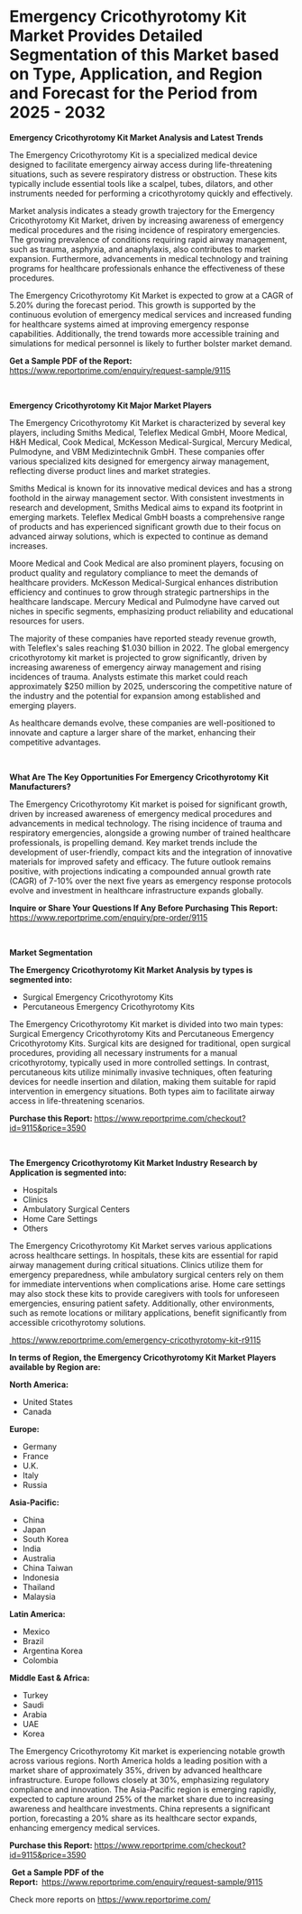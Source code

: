 <p><h1>Emergency Cricothyrotomy Kit Market Provides Detailed Segmentation of this Market based on Type, Application, and Region and Forecast for the Period from 2025 - 2032</h1></p><p><strong>Emergency Cricothyrotomy Kit Market Analysis and Latest Trends</strong></p>
<p><p>The Emergency Cricothyrotomy Kit is a specialized medical device designed to facilitate emergency airway access during life-threatening situations, such as severe respiratory distress or obstruction. These kits typically include essential tools like a scalpel, tubes, dilators, and other instruments needed for performing a cricothyrotomy quickly and effectively. </p><p>Market analysis indicates a steady growth trajectory for the Emergency Cricothyrotomy Kit Market, driven by increasing awareness of emergency medical procedures and the rising incidence of respiratory emergencies. The growing prevalence of conditions requiring rapid airway management, such as trauma, asphyxia, and anaphylaxis, also contributes to market expansion. Furthermore, advancements in medical technology and training programs for healthcare professionals enhance the effectiveness of these procedures.</p><p>The Emergency Cricothyrotomy Kit Market is expected to grow at a CAGR of 5.20% during the forecast period. This growth is supported by the continuous evolution of emergency medical services and increased funding for healthcare systems aimed at improving emergency response capabilities. Additionally, the trend towards more accessible training and simulations for medical personnel is likely to further bolster market demand.</p></p>
<p><strong>Get a Sample PDF of the Report:&nbsp;</strong> <a href="https://www.reportprime.com/enquiry/request-sample/9115?utm_campaign=2117&utm_medium=2&utm_source=Github&utm_content=ia&utm_term=20032025&utm_id=emergency-cricothyrotomy-kit">https://www.reportprime.com/enquiry/request-sample/9115</a></p>
<p>&nbsp;</p>
<p><strong>Emergency Cricothyrotomy Kit Major Market Players</strong></p>
<p><p>The Emergency Cricothyrotomy Kit Market is characterized by several key players, including Smiths Medical, Teleflex Medical GmbH, Moore Medical, H&H Medical, Cook Medical, McKesson Medical-Surgical, Mercury Medical, Pulmodyne, and VBM Medizintechnik GmbH. These companies offer various specialized kits designed for emergency airway management, reflecting diverse product lines and market strategies.</p><p>Smiths Medical is known for its innovative medical devices and has a strong foothold in the airway management sector. With consistent investments in research and development, Smiths Medical aims to expand its footprint in emerging markets. Teleflex Medical GmbH boasts a comprehensive range of products and has experienced significant growth due to their focus on advanced airway solutions, which is expected to continue as demand increases.</p><p>Moore Medical and Cook Medical are also prominent players, focusing on product quality and regulatory compliance to meet the demands of healthcare providers. McKesson Medical-Surgical enhances distribution efficiency and continues to grow through strategic partnerships in the healthcare landscape. Mercury Medical and Pulmodyne have carved out niches in specific segments, emphasizing product reliability and educational resources for users.</p><p>The majority of these companies have reported steady revenue growth, with Teleflex's sales reaching $1.030 billion in 2022. The global emergency cricothyrotomy kit market is projected to grow significantly, driven by increasing awareness of emergency airway management and rising incidences of trauma. Analysts estimate this market could reach approximately $250 million by 2025, underscoring the competitive nature of the industry and the potential for expansion among established and emerging players. </p><p>As healthcare demands evolve, these companies are well-positioned to innovate and capture a larger share of the market, enhancing their competitive advantages.</p></p>
<p>&nbsp;</p>
<p><strong>What Are The Key Opportunities For Emergency Cricothyrotomy Kit Manufacturers?</strong></p>
<p><p>The Emergency Cricothyrotomy Kit market is poised for significant growth, driven by increased awareness of emergency medical procedures and advancements in medical technology. The rising incidence of trauma and respiratory emergencies, alongside a growing number of trained healthcare professionals, is propelling demand. Key market trends include the development of user-friendly, compact kits and the integration of innovative materials for improved safety and efficacy. The future outlook remains positive, with projections indicating a compounded annual growth rate (CAGR) of 7-10% over the next five years as emergency response protocols evolve and investment in healthcare infrastructure expands globally.</p></p>
<p><strong>Inquire or Share Your Questions If Any Before Purchasing This Report:</strong> <a href="https://www.reportprime.com/enquiry/pre-order/9115?utm_campaign=2117&utm_medium=2&utm_source=Github&utm_content=ia&utm_term=20032025&utm_id=emergency-cricothyrotomy-kit">https://www.reportprime.com/enquiry/pre-order/9115</a></p>
<p>&nbsp;</p>
<p><strong>Market Segmentation</strong></p>
<p><strong>The Emergency Cricothyrotomy Kit Market Analysis by types is segmented into:</strong></p>
<p><ul><li>Surgical Emergency Cricothyrotomy Kits</li><li>Percutaneous Emergency Cricothyrotomy Kits</li></ul></p>
<p><p>The Emergency Cricothyrotomy Kit market is divided into two main types: Surgical Emergency Cricothyrotomy Kits and Percutaneous Emergency Cricothyrotomy Kits. Surgical kits are designed for traditional, open surgical procedures, providing all necessary instruments for a manual cricothyrotomy, typically used in more controlled settings. In contrast, percutaneous kits utilize minimally invasive techniques, often featuring devices for needle insertion and dilation, making them suitable for rapid intervention in emergency situations. Both types aim to facilitate airway access in life-threatening scenarios.</p></p>
<p><strong>Purchase this Report:&nbsp;</strong><a href="https://www.reportprime.com/checkout?id=9115&price=3590&utm_campaign=2117&utm_medium=2&utm_source=Github&utm_content=ia&utm_term=20032025&utm_id=emergency-cricothyrotomy-kit">https://www.reportprime.com/checkout?id=9115&price=3590</a></p>
<p>&nbsp;</p>
<p><strong>The Emergency Cricothyrotomy Kit Market Industry Research by Application is segmented into:</strong></p>
<p><ul><li>Hospitals</li><li>Clinics</li><li>Ambulatory Surgical Centers</li><li>Home Care Settings</li><li>Others</li></ul></p>
<p><p>The Emergency Cricothyrotomy Kit Market serves various applications across healthcare settings. In hospitals, these kits are essential for rapid airway management during critical situations. Clinics utilize them for emergency preparedness, while ambulatory surgical centers rely on them for immediate interventions when complications arise. Home care settings may also stock these kits to provide caregivers with tools for unforeseen emergencies, ensuring patient safety. Additionally, other environments, such as remote locations or military applications, benefit significantly from accessible cricothyrotomy solutions.</p></p>
<p><a href="https://www.reportprime.com/emergency-cricothyrotomy-kit-r9115?utm_campaign=2117&utm_medium=2&utm_source=Github&utm_content=ia&utm_term=20032025&utm_id=emergency-cricothyrotomy-kit">&nbsp;https://www.reportprime.com/emergency-cricothyrotomy-kit-r9115</a></p>
<p><strong>In terms of Region, the Emergency Cricothyrotomy Kit Market Players available by Region are:</strong></p>
<p>
    <p> <strong> North America: </strong>
        <ul>
            <li>United States</li>
            <li>Canada</li>
        </ul>
        </p> 
    <p> <strong> Europe: </strong>
        <ul>
            <li>Germany</li>
            <li>France</li>
            <li>U.K.</li>
            <li>Italy</li>
            <li>Russia</li>
        </ul>
        </p> 
    <p> <strong> Asia-Pacific: </strong>
        <ul>
            <li>China</li>
            <li>Japan</li>
            <li>South Korea</li>
            <li>India</li>
            <li>Australia</li>
            <li>China Taiwan</li>
            <li>Indonesia</li>
            <li>Thailand</li>
            <li>Malaysia</li>
        </ul>
        </p> 
    <p> <strong> Latin America: </strong>
        <ul>
            <li>Mexico</li>
            <li>Brazil</li>
            <li>Argentina Korea</li>
            <li>Colombia</li>
        </ul>
        </p> 
    <p> <strong> Middle East & Africa: </strong>
        <ul>
            <li>Turkey</li>
            <li>Saudi</li>
            <li>Arabia</li>
            <li>UAE</li>
            <li>Korea</li>
        </ul>
    </p>
    </p>
<p><p>The Emergency Cricothyrotomy Kit market is experiencing notable growth across various regions. North America holds a leading position with a market share of approximately 35%, driven by advanced healthcare infrastructure. Europe follows closely at 30%, emphasizing regulatory compliance and innovation. The Asia-Pacific region is emerging rapidly, expected to capture around 25% of the market share due to increasing awareness and healthcare investments. China represents a significant portion, forecasting a 20% share as its healthcare sector expands, enhancing emergency medical services.</p></p>
<p><strong>Purchase this Report: </strong><a href="https://www.reportprime.com/checkout?id=9115&price=3590&utm_campaign=2117&utm_medium=2&utm_source=Github&utm_content=ia&utm_term=20032025&utm_id=emergency-cricothyrotomy-kit">https://www.reportprime.com/checkout?id=9115&price=3590</a></p>
<p>&nbsp;<strong>Get a Sample PDF of the Report:&nbsp;&nbsp;</strong><a href="https://www.reportprime.com/enquiry/request-sample/9115?utm_campaign=2117&utm_medium=2&utm_source=Github&utm_content=ia&utm_term=20032025&utm_id=emergency-cricothyrotomy-kit">https://www.reportprime.com/enquiry/request-sample/9115</a></p>
<p><strong></strong></p>
<p>Check more reports on <a href="https://www.reportprime.com/?utm_campaign=2117&utm_medium=2&utm_source=Github&utm_content=ia&utm_term=20032025&utm_id=emergency-cricothyrotomy-kit">https://www.reportprime.com/</a></p>